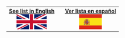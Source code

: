 <table>
<tbody>
  <tr>
    <td align='center' ><a href="README_EN.md"><b>See list in English</b><br>
      <img src=".resources/flags/uk.svg" height="40"/></a>
    </td>
    <td> </td>
    <td align='center'><a href="README_ES.md"><b>Ver lista en español</b><br>
      <img src=".resources/flags/spain.svg" height="40"/></a>
    </td>
  </tr>
</tbody>
</table>